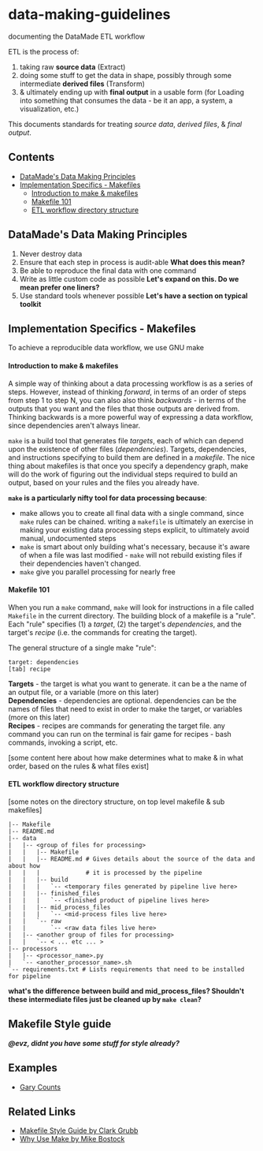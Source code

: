 # data-making-guidelines
documenting the DataMade ETL workflow  

ETL is the process of:

1. taking raw **source data** (Extract)
2. doing some stuff to get the data in shape, possibly through some intermediate **derived files** (Transform)
3. & ultimately ending up with **final output** in a usable form (for Loading into something that consumes the data - be it an app, a system, a visualization, etc.)

This documents standards for treating *source data*, *derived files*, & *final output*.

## Contents
- [DataMade's Data Making Principles](https://github.com/datamade/data-making-guidelines#datamades-data-making-principles)
- [Implementation Specifics - Makefiles](https://github.com/datamade/data-making-guidelines#implementation-specifics---makefiles)
  - [Introduction to make & makefiles](https://github.com/datamade/data-making-guidelines#introduction-to-make--makefiles)
  - [Makefile 101](https://github.com/datamade/data-making-guidelines#makefile-101)
  - [ETL workflow directory structure](https://github.com/datamade/data-making-guidelines#etl-workflow-directory-structure)


## DataMade's Data Making Principles

1. Never destroy data 
2. Ensure that each step in process is audit-able **What does this mean?**
3. Be able to reproduce the final data with one command 
4. Write as little custom code as possible **Let's expand on this. Do we mean prefer one liners?**
5. Use standard tools whenever possible **Let's have a section on typical toolkit**

## Implementation Specifics - Makefiles

To achieve a reproducible data workflow, we use GNU make

#### Introduction to make & makefiles
A simple way of thinking about a data processing workflow is as a series of steps. However, instead of thinking *forward*, in terms of an order of steps from step 1 to step N, you can also also think *backwards* - in terms of the outputs that you want and the files that those outputs are derived from. Thinking backwards is a more powerful way of expressing a data workflow, since dependencies aren't always linear.

```make``` is a build tool that generates file *targets*, each of which can depend upon the existence of other files (*dependencies*). Targets, dependencies, and instructions specifying to build them are defined in a *makefile*. The nice thing about makefiles is that once you specify a dependency graph, make will do the work of figuring out the individual steps required to build an output, based on your rules and the files you already have.

**```make``` is a particularly nifty tool for data processing because**:
- make allows you to create all final data with a single command, since ```make``` rules can be chained. writing a ```makefile``` is ultimately an exercise in making your existing data processing steps explicit, to ultimately avoid manual, undocumented steps
- ```make``` is smart about only building what's necessary, because it's aware of when a file was last modified - ```make``` will not rebuild existing files if their dependencies haven't changed.
- ```make``` give you parallel processing for nearly free


#### Makefile 101
When you run a ```make``` command, ```make``` will look for instructions in a file called ```Makefile``` in the current directory. The building block of a makefile is a "rule". Each "rule" specifies (1) a *target*, (2) the target's *dependencies*, and the target's *recipe* (i.e. the commands for creating the target).

The general structure of a single make "rule":
```
target: dependencies
[tab] recipe
```
**Targets** - the target is what you want to generate. it can be a the name of an output file, or a variable (more on this later)  
**Dependencies** - dependencies are optional. dependencies can be the names of files that need to exist in order to make the target, or variables (more on this later)  
**Recipes** - recipes are commands for generating the target file. any command you can run on the terminal is fair game  for recipes - bash commands, invoking a script, etc.  

[some content here about how make determines what to make & in what order, based on the rules & what files exist]

#### ETL workflow directory structure

[some notes on the directory structure, on top level makefile & sub makefiles]

```
|-- Makefile
|-- README.md
|-- data
|   |-- <group of files for processing>
|   |   |-- Makefile
|   |   |-- README.md # Gives details about the source of the data and about how
|   |   |             # it is processed by the pipeline
|   |   |-- build
|   |   |   `-- <temporary files generated by pipeline live here>
|   |   |-- finished_files
|   |   |   `-- <finished product of pipeline lives here>
|   |   |-- mid_process_files
|   |   |   `-- <mid-process files live here>
|   |   `-- raw
|   |       `-- <raw data files live here>
|   |-- <another group of files for processing>
|   |   `-- < ... etc ... >
|-- processors
|   |-- <processor_name>.py
|   `-- <another_processor_name>.sh
`-- requirements.txt # Lists requirements that need to be installed for pipeline
```

**what's the difference between build and mid_process_files? Shouldn't these intermediate files just be cleaned up by `make clean`?**

## Makefile Style guide
***@evz, didnt you have some stuff for style already?***

## Examples
- [Gary Counts](https://github.com/datamade/gary-counts-data)

## Related Links
- [Makefile Style Guide by Clark Grubb](http://clarkgrubb.com/makefile-style-guide#data-workflows)
- [Why Use Make by Mike Bostock](http://bost.ocks.org/mike/make/)
